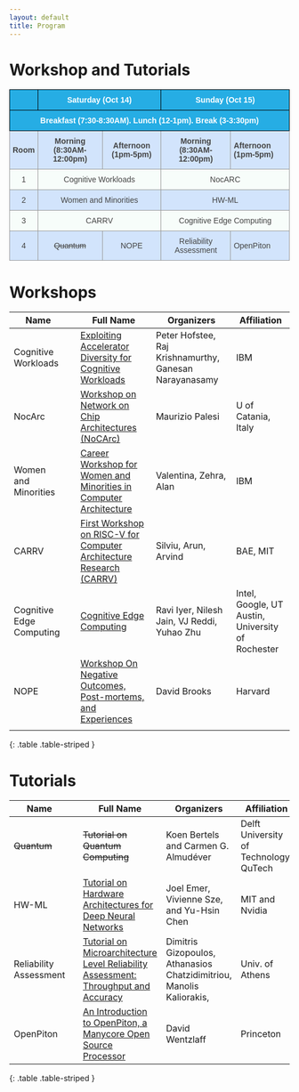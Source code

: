 ```yaml
---
layout: default
title: Program
---
```

# Workshop and Tutorials

<style type="text/css">
.tg  {border-collapse:collapse;border-spacing:0;border-color:#999;}
.tg td{font-family:Arial, sans-serif;font-size:14px;padding:10px 5px;border-style:solid;border-width:1px;overflow:hidden;word-break:normal;border-color:#999;color:#444;background-color:#F7FDFA;}
.tg th{font-family:Arial, sans-serif;font-size:14px;font-weight:normal;padding:10px 5px;border-style:solid;border-width:1px;overflow:hidden;word-break:normal;border-color:black;color:#fff;background-color:#26ADE4;}
.tg .tg-0rnh{background-color:#D2E4FC;font-weight:bold;text-align:center}
.tg .tg-s6z2{text-align:center}
.tg .tg-vn4c{background-color:#D2E4FC}
.tg .tg-vv7f{background-color:#D2E4FC;font-weight:bold}
.tg .tg-hgcj{font-weight:bold;text-align:center}
.tg .tg-5hgy{background-color:#D2E4FC;text-align:center}
</style>

<table class="tg">
  <tr>
    <th class="tg-s6z2"></th>
    <th class="tg-hgcj" colspan="2">Saturday (Oct 14) </th>
    <th class="tg-hgcj" colspan="2">Sunday (Oct 15) </th>
  </tr>
  <tr>
    <th class="tg-hgcj" colspan="5"> Breakfast (7:30-8:30AM). Lunch (12-1pm). Break (3-3:30pm) </th>
  </tr>
  <tr>
    <td class="tg-0rnh">Room</td>
    <td class="tg-0rnh">Morning (8:30AM-12:00pm)</td>
    <td class="tg-0rnh">Afternoon (1pm-5pm)</td>
    <td class="tg-0rnh">Morning (8:30AM-12:00pm)</td>
    <td class="tg-vv7f">Afternoon (1pm-5pm)</td>
  </tr>
  <tr>
    <td class="tg-s6z2">1</td>
    <td class="tg-s6z2" colspan="2">Cognitive Workloads</td>
    <td class="tg-s6z2" colspan="2">NocARC</td>
  </tr>
  <tr>
    <td class="tg-5hgy">2</td>
    <td class="tg-5hgy" colspan="2">Women and Minorities</td>
    <td class="tg-5hgy" colspan="2">HW-ML</td>
  </tr>
  <tr>
    <td class="tg-s6z2">3</td>
    <td class="tg-s6z2" colspan="2">CARRV</td>
    <td class="tg-s6z2" colspan="2">Cognitive Edge Computing</td>
  </tr>
  <tr>
    <td class="tg-5hgy">4</td>
    <td class="tg-5hgy"><strike>Quantum</strike></td>
    <td class="tg-5hgy">NOPE</td>
    <td class="tg-5hgy">Reliability Assessment</td>
    <td class="tg-vn4c">OpenPiton</td>
  </tr>
</table>



# Workshops


| Name                     	|   	| Full Name                                                               	| Organizers                                                          	| Affiliation                            	|
|--------------------------	|---	|-------------------------------------------------------------------------	|---------------------------------------------------------------------	|----------------------------------------	|
| Cognitive Workloads       	|   	| [Exploiting Accelerator Diversity for Cognitive Workloads](https://researcher.watson.ibm.com/researcher/view_group.php?id=8173)              	| Peter Hofstee, Raj Krishnamurthy, Ganesan Narayanasamy                       	| IBM                                   	|
| NocArc                   	|   	| [Workshop on Network on Chip Architectures (NoCArc)](http://www.nocarc.org/)                      	| Maurizio Palesi                                                     	| U of Catania, Italy                    	|
| Women and Minorities     	|   	| [Career Workshop for Women and Minorities in Computer Architecture](https://www.cs.virginia.edu/~smk9u/cwwmca2017/home.htm)       	| Valentina, Zehra, Alan                                              	| IBM                                    	|
| CARRV                    	|   	| [First Workshop on RISC-V for Computer Architecture Research (CARRV)](https://carrv.github.io/)     	| Silviu, Arun, Arvind                                                	| BAE, MIT                               	|
| Cognitive Edge Computing 	|   	| [Cognitive Edge Computing](http://cogedge.ece.utexas.edu/)                                                 	| Ravi Iyer, Nilesh Jain, VJ Reddi, Yuhao Zhu                                    	| Intel, Google, UT Austin, University of Rochester               	|
| NOPE                     	|   	| [Workshop On Negative Outcomes, Post-mortems, and Experiences](http://nope.pub/)            	| David Brooks                                                        	| Harvard                                	|
|                          	|   	|                                                                         	|                                                                     	|                                        	|
{: .table .table-striped }


# Tutorials


| Name                      |     | Full Name                                                                 | Organizers                                                            | Affiliation                             |
|-------------------------- |---  |-------------------------------------------------------------------------  |---------------------------------------------------------------------  |---------------------------------------- |
| <strike>Quantum</strike>                   |     | <strike>Tutorial on Quantum Computing</strike>                                             | Koen Bertels and Carmen G. Almudéver                                  | Delft University of Technology, QuTech  |
| HW-ML                     |     | [Tutorial on Hardware Architectures for Deep Neural Networks](http://eyeriss.mit.edu/tutorial.html)| Joel Emer, Vivienne Sze, and Yu-Hsin Chen  | MIT and Nvidia                    |
| Reliability Assessment    |     | [Tutorial on Microarchitecture Level Reliability Assessment: Throughput and Accuracy](http://micro50-tutorial.di.uoa.gr/)   |    Dimitris Gizopoulos, Athanasios Chatzidimitriou, Manolis Kaliorakis,   | Univ. of Athens                         |
| OpenPiton                 |     | [An Introduction to OpenPiton, a Manycore Open Source Processor](http://parallel.princeton.edu/openpiton/MICRO17_tutorial.html)           | David Wentzlaff                                                       | Princeton                               |
{: .table .table-striped }






